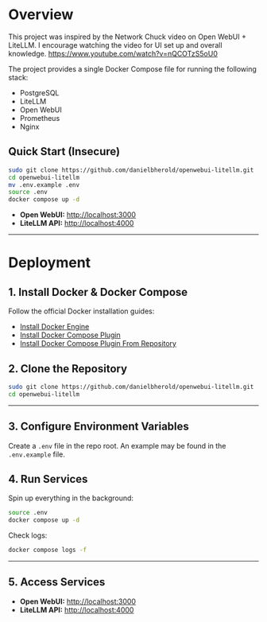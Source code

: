 # Overview
This project was inspired by the Network Chuck video on Open WebUI + LiteLLM. I encourage watching the video for UI set up and overall knowledge.
https://www.youtube.com/watch?v=nQCOTzS5oU0

The project provides a single Docker Compose file for running the following stack:
- PostgreSQL
- LiteLLM
- Open WebUI
- Prometheus
- Nginx

## Quick Start (Insecure)
```bash
sudo git clone https://github.com/danielbherold/openwebui-litellm.git
cd openwebui-litellm
mv .env.example .env
source .env
docker compose up -d
```
- **Open WebUI:** [http://localhost:3000](http://localhost:3000)
- **LiteLLM API:** [http://localhost:4000](http://localhost:4000)
----

# Deployment

## 1. Install Docker & Docker Compose

Follow the official Docker installation guides:

- [Install Docker Engine](https://docs.docker.com/engine/install/)
- [Install Docker Compose Plugin](https://docs.docker.com/compose/install/)
- [Install Docker Compose Plugin From Repository](https://docs.docker.com/engine/install/ubuntu/#install-using-the-repository)

## 2. Clone the Repository
```bash
sudo git clone https://github.com/danielbherold/openwebui-litellm.git
cd openwebui-litellm
```

----
## 3. Configure Environment Variables

Create a `.env` file in the repo root. An example may be found in the `.env.example` file.

## 4. Run Services

Spin up everything in the background:
```bash
source .env
docker compose up -d
```

Check logs:
```bash
docker compose logs -f
```

---

## 5. Access Services

- **Open WebUI:** [http://localhost:3000](http://localhost:3000)
- **LiteLLM API:** [http://localhost:4000](http://localhost:4000)
